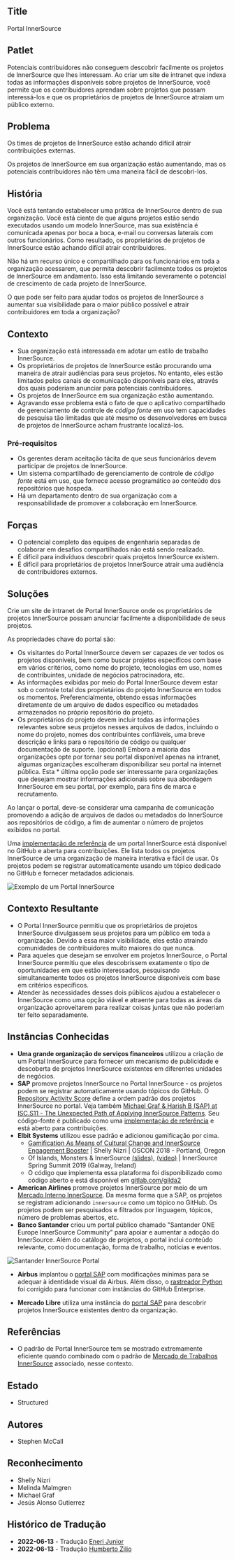 ## Title

Portal InnerSource

## Patlet

Potenciais contribuidores não conseguem descobrir facilmente os projetos de InnerSource que lhes interessam. Ao criar um site de intranet que indexa todas as informações disponíveis sobre projetos de InnerSource, você permite que os contribuidores aprendam sobre projetos que possam interessá-los e que os proprietários de projetos de InnerSource atraiam um público externo.

## Problema

Os times de projetos de InnerSource estão achando difícil atrair contribuições externas.

Os projetos de InnerSource em sua organização estão aumentando, mas os potenciais contribuidores não têm uma maneira fácil de descobri-los.

## História

Você está tentando estabelecer uma prática de InnerSource dentro de sua organização. Você está ciente de que alguns projetos estão sendo executados usando um modelo InnerSource, mas sua existência é comunicada apenas por boca a boca, e-mail ou conversas laterais com outros funcionários. Como resultado, os proprietários de projetos de InnerSource estão achando difícil atrair contribuidores.

Não há um recurso único e compartilhado para os funcionários em toda a organização acessarem, que permita descobrir facilmente todos os projetos de InnerSource em andamento. Isso está limitando severamente o potencial de crescimento de cada projeto de InnerSource.

O que pode ser feito para ajudar todos os projetos de InnerSource a aumentar sua visibilidade para o maior público possível e atrair contribuidores em toda a organização?

## Contexto

* Sua organização está interessada em adotar um estilo de trabalho InnerSource.
* Os proprietários de projetos de InnerSource estão procurando uma maneira de atrair audiências para seus projetos. No entanto, eles estão limitados pelos canais de comunicação disponíveis para eles, através dos quais poderiam anunciar para potenciais contribuidores.
* Os projetos de InnerSource em sua organização estão aumentando.
* Agravando esse problema está o fato de que o aplicativo compartilhado de gerenciamento de controle de _código fonte_ em uso tem capacidades de pesquisa tão limitadas que até mesmo os desenvolvedores em busca de projetos de InnerSource acham frustrante localizá-los.

### Pré-requisitos

* Os gerentes deram aceitação tácita de que seus funcionários devem participar de projetos de InnerSource.
* Um sistema compartilhado de gerenciamento de controle de _código fonte_ está em uso, que fornece acesso programático ao conteúdo dos repositórios que hospeda.
* Há um departamento dentro de sua organização com a responsabilidade de promover a colaboração em InnerSource.

## Forças

* O potencial completo das equipes de engenharia separadas de colaborar em desafios compartilhados não está sendo realizado.
* É difícil para indivíduos descobrir quais projetos InnerSource existem.
* É difícil para proprietários de projetos InnerSource atrair uma audiência de contribuidores externos.

## Soluções

Crie um site de intranet de Portal InnerSource onde os proprietários de projetos InnerSource possam anunciar facilmente a disponibilidade de seus projetos.

As propriedades chave do portal são:

* Os visitantes do Portal InnerSource devem ser capazes de ver todos os projetos disponíveis, bem como buscar projetos específicos com base em vários critérios, como nome do projeto, tecnologias em uso, nomes de contribuintes, unidade de negócios patrocinadora, etc.
* As informações exibidas por meio do Portal InnerSource devem estar sob o controle total dos proprietários do projeto InnerSource em todos os momentos. Preferencialmente, obtendo essas informações diretamente de um arquivo de dados específico ou metadados armazenados no próprio repositório do projeto.
* Os proprietários do projeto devem incluir todas as informações relevantes sobre seus projetos nesses arquivos de dados, incluindo o nome do projeto, nomes dos contribuintes confiáveis, uma breve descrição e links para o repositório de código ou qualquer documentação de suporte.
(opcional) Embora a maioria das organizações opte por tornar seu portal disponível apenas na intranet, algumas organizações escolheram disponibilizar seu portal na internet pública. Esta * última opção pode ser interessante para organizações que desejam mostrar informações adicionais sobre sua abordagem InnerSource em seu portal, por exemplo, para fins de marca e recrutamento.

Ao lançar o portal, deve-se considerar uma campanha de comunicação promovendo a adição de arquivos de dados ou metadados do InnerSource aos repositórios de código, a fim de aumentar o número de projetos exibidos no portal.

Uma [implementação de referência](https://github.com/SAP/project-portal-for-innersource) de um portal InnerSource está disponível no GitHub e aberta para contribuições. Ele lista todos os projetos InnerSource de uma organização de maneira interativa e fácil de usar. Os projetos podem se registrar automaticamente usando um tópico dedicado no GitHub e fornecer metadados adicionais.

![Exemplo de um Portal InnerSource](../../../assets/img/portal-overview.png "Exemplo de um Portal InnerSource")

## Contexto Resultante

* O Portal InnerSource permitiu que os proprietários de projetos InnerSource divulgassem seus projetos para um público em toda a organização. Devido a essa maior visibilidade, eles estão atraindo comunidades de contribuidores muito maiores do que nunca.
* Para aqueles que desejam se envolver em projetos InnerSource, o Portal InnerSource permitiu que eles descobrissem exatamente o tipo de oportunidades em que estão interessados, pesquisando simultaneamente todos os projetos InnerSource disponíveis com base em critérios específicos.
* Atender às necessidades desses dois públicos ajudou a estabelecer o InnerSource como uma opção viável e atraente para todas as áreas da organização aproveitarem para realizar coisas juntas que não poderiam ter feito separadamente.

## Instâncias Conhecidas

* **Uma grande organização de serviços financeiros** utilizou a criação de um Portal InnerSource para fornecer um mecanismo de publicidade e descoberta de projetos InnerSource existentes em diferentes unidades de negócios.
* **SAP** promove projetos InnerSource no Portal InnerSource - os projetos podem se registrar automaticamente usando tópicos do GitHub. O [Repository Activity Score](repository-activity-score.md) define a ordem padrão dos projetos InnerSource no portal. Veja também [Michael Graf & Harish B (SAP) at ISC.S11 - The Unexpected Path of Applying InnerSource Patterns](https://www.youtube.com/watch?v=6r9QOw9dcQo&list=PLCH-i0B0otNQZQt_QzGR9Il_kE4C6cQRy&index=6). Seu código-fonte é publicado como uma [implementação de referência](https://github.com/SAP/project-portal-for-innersource) e está aberto para contribuições.
* **Elbit Systems** utilizou esse padrão e adicionou gamificação por cima.
  * [Gamification As Means of Cultural Change and InnerSource Engagement Booster](https://www.oreilly.com/library/view/oscon-2018-/9781492026075/video321579.html) | Shelly Nizri | OSCON 2018 - Portland, Oregon
  * Of Islands, Monsters & InnerSource [(slides)](https://docs.google.com/presentation/d/1P1OCEK9B6eSrVRUclVWY6meSI-qHOBjM_UAPNvCZamU/edit#slide=id.p15), [(video)](https://drive.google.com/file/d/1pM89uHMn0vhE3ayFJDGYcCO8R0tAXXZD/view?usp=drivesdk) | InnerSource Spring Summit 2019 (Galway, Ireland)
  * O código que implementa essa plataforma foi disponibilizado como código aberto e está disponível em [gitlab.com/gilda2](https://gitlab.com/gilda2)
* **American Airlines** promove projetos InnerSource por meio de um [Mercado Interno InnerSource](https://tech.aa.com/2020-10-30-innersource/). Da mesma forma que a SAP, os projetos se registram adicionando `innersource` como um tópico no GitHub. Os projetos podem ser pesquisados e filtrados por linguagem, tópicos, número de problemas abertos, etc.
* **Banco Santander** criou um portal público chamado "Santander ONE Europe InnerSource Community" para apoiar e aumentar a adoção do InnerSource. Além do catálogo de projetos, o portal inclui conteúdo relevante, como documentação, forma de trabalho, notícias e eventos.

![Santander InnerSource Portal](../../../assets/img/santander_portal.png "Banco Santander InnerSource Portal")

* **Airbus** implantou o [portal SAP](https://github.com/SAP/project-portal-for-innersource) com modificações mínimas para se adequar à identidade visual da Airbus. Além disso, o [rastreador Python](https://github.com/zkoppert/innersource-crawler) foi corrigido para funcionar com instâncias do GitHub Enterprise.

* **Mercado Libre** utiliza uma instância do [portal SAP](https://github.com/SAP/project-portal-for-innersource) para descobrir projetos InnerSource existentes dentro da organização.

## Referências

* O padrão de Portal InnerSource tem se mostrado extremamente eficiente quando combinado com o padrão de [Mercado de Trabalhos InnerSource](./gig-marketplace.md) associado, nesse contexto.

## Estado

* Structured

## Autores

* Stephen McCall

## Reconhecimento

* Shelly Nizri
* Melinda Malmgren
* Michael Graf
* Jesús Alonso Gutierrez

## Histórico de Tradução

- **2022-06-13** - Tradução [Eneri Junior](https://github.com/jrcosta)
- **2022-06-13** - Tradução [Humberto Zilio](https://github.com/zilio)
